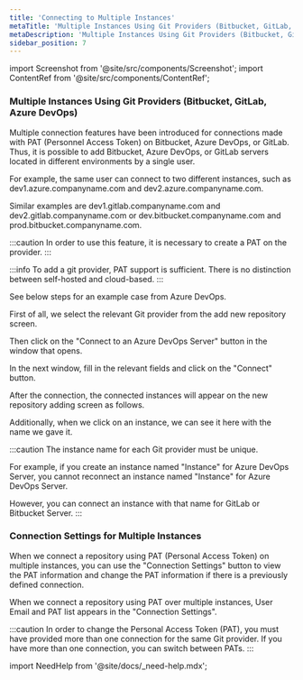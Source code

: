 ```yaml
---
title: 'Connecting to Multiple Instances'
metaTitle: 'Multiple Instances Using Git Providers (Bitbucket, GitLab, Azure DevOps)'
metaDescription: 'Multiple Instances Using Git Providers (Bitbucket, GitLab, Azure DevOps)'
sidebar_position: 7
---
```


import Screenshot from '@site/src/components/Screenshot';
import ContentRef from '@site/src/components/ContentRef';

### Multiple Instances Using Git Providers (Bitbucket, GitLab, Azure DevOps)

Multiple connection features have been introduced for connections made with PAT (Personnel Access Token) on Bitbucket, Azure DevOps, or GitLab. Thus, it is possible to add Bitbucket, Azure DevOps, or GitLab servers located in different environments by a single user.

For example, the same user can connect to two different instances, such as dev1.azure.companyname.com and dev2.azure.companyname.com.

Similar examples are dev1.gitlab.companyname.com and dev2.gitlab.companyname.com or dev.bitbucket.companyname.com and prod.bitbucket.companyname.com.

:::caution
In order to use this feature, it is necessary to create a PAT on the provider.
:::

:::info
To add a git provider, PAT support is sufficient. There is no distinction between self-hosted and cloud-based.
:::

See below steps for an example case from Azure DevOps.

First of all, we select the relevant Git provider from the add new repository screen.

<Screenshot url='https://cdn.appcircle.io/docs/assets/azure-m-repo.png' />

Then click on the "Connect to an Azure DevOps Server" button in the window that opens.

<Screenshot url='https://cdn.appcircle.io/docs/assets/azure-m-repo-1.png' />

In the next window, fill in the relevant fields and click on the "Connect" button.

<Screenshot url='https://cdn.appcircle.io/docs/assets/azure-m-new-1.png' />

After the connection, the connected instances will appear on the new repository adding screen as follows.

<Screenshot url='https://cdn.appcircle.io/docs/assets/azure-m-last-1.png' />

Additionally, when we click on an instance, we can see it here with the name we gave it.

<Screenshot url='https://cdn.appcircle.io/docs/assets/azure-m-new-2.png' />

:::caution
The instance name for each Git provider must be unique.

For example, if you create an instance named "Instance" for Azure DevOps Server, you cannot reconnect an instance named "Instance" for Azure DevOps Server.

However, you can connect an instance with that name for GitLab or Bitbucket Server.
:::

### Connection Settings for Multiple Instances

When we connect a repository using PAT (Personal Access Token) on multiple instances, you can use the "Connection Settings" button to view the PAT information and change the PAT information if there is a previously defined connection.

When we connect a repository using PAT over multiple instances, User Email and PAT list appears in the "Connection Settings".

<Screenshot url='https://cdn.appcircle.io/docs/assets/connection-settings-main-3.png' />

:::caution
In order to change the Personal Access Token (PAT), you must have provided more than one connection for the same Git provider. If you have more than one connection, you can switch between PATs.
:::

import NeedHelp from '@site/docs/\_need-help.mdx';

<NeedHelp />
